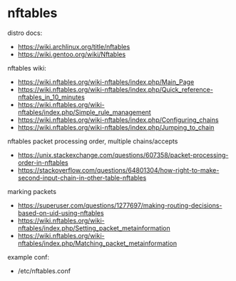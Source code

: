 # nftables

distro docs:
* https://wiki.archlinux.org/title/nftables
* https://wiki.gentoo.org/wiki/Nftables

nftables wiki:
* https://wiki.nftables.org/wiki-nftables/index.php/Main_Page
* https://wiki.nftables.org/wiki-nftables/index.php/Quick_reference-nftables_in_10_minutes
* https://wiki.nftables.org/wiki-nftables/index.php/Simple_rule_management
* https://wiki.nftables.org/wiki-nftables/index.php/Configuring_chains
* https://wiki.nftables.org/wiki-nftables/index.php/Jumping_to_chain

nftables packet processing order, multiple chains/accepts
* https://unix.stackexchange.com/questions/607358/packet-processing-order-in-nftables
* https://stackoverflow.com/questions/64801304/how-right-to-make-second-input-chain-in-other-table-nftables

marking packets
* https://superuser.com/questions/1277697/making-routing-decisions-based-on-uid-using-nftables
* https://wiki.nftables.org/wiki-nftables/index.php/Setting_packet_metainformation
* https://wiki.nftables.org/wiki-nftables/index.php/Matching_packet_metainformation

example conf:
* /etc/nftables.conf
